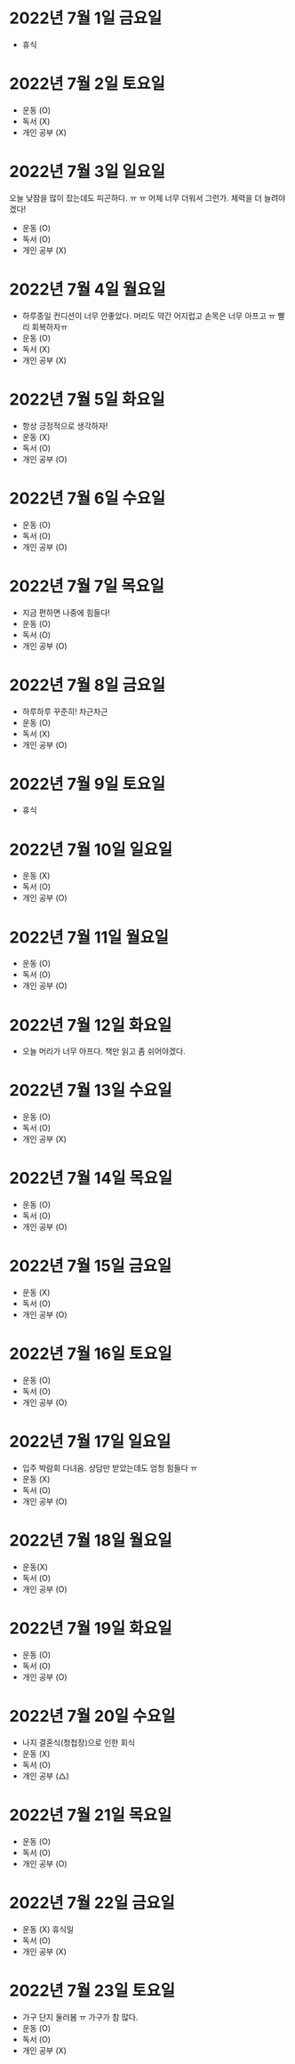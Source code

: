 # 2022년 7월 1일 금요일

- 휴식

# 2022년 7월 2일 토요일

- 운동 (O)
- 독서 (X)
- 개인 공부 (X)

# 2022년 7월 3일 일요일

오늘 낮잠을 많이 잤는데도 피곤하다. ㅠ ㅠ 어제 너무 더워서 그런가.
체력을 더 늘려야겠다!

- 운동 (O)
- 독서 (O)
- 개인 공부 (X)

# 2022년 7월 4일 월요일

- 하루종일 컨디션이 너무 안좋았다. 머리도 약간 어지럽고 손목은 너무 아프고 ㅠ 빨리 회복하자ㅠ
- 운동 (O)
- 독서 (X)
- 개인 공부 (X)

# 2022년 7월 5일 화요일

- 항상 긍정적으로 생각하자!
- 운동 (X)
- 독서 (O)
- 개인 공부 (O)

# 2022년 7월 6일 수요일

- 운동 (O)
- 독서 (O)
- 개인 공부 (O)

# 2022년 7월 7일 목요일

- 지금 편하면 나중에 힘들다!
- 운동 (O)
- 독서 (O)
- 개인 공부 (O)

# 2022년 7월 8일 금요일

- 하루하루 꾸준히! 차근차근
- 운동 (O)
- 독서 (X)
- 개인 공부 (O)

# 2022년 7월 9일 토요일

- 휴식 

# 2022년 7월 10일 일요일 

- 운동 (X)
- 독서 (O)
- 개인 공부 (O)

# 2022년 7월 11일 월요일 

- 운동 (O)
- 독서 (O)
- 개인 공부 (O)

# 2022년 7월 12일 화요일 

- 오늘 머리가 너무 아프다. 책만 읽고 좀 쉬어야겠다.

# 2022년 7월 13일 수요일 

- 운동 (O)
- 독서 (O)
- 개인 공부 (X)

# 2022년 7월 14일 목요일

- 운동 (O)
- 독서 (O)
- 개인 공부 (O)

# 2022년 7월 15일 금요일 

- 운동 (X)
- 독서 (O)
- 개인 공부 (O)

# 2022년 7월 16일 토요일

- 운동 (O)
- 독서 (O)
- 개인 공부 (O)

# 2022년 7월 17일 일요일 

- 입주 박람회 다녀옴. 상담만 받았는데도 엄청 힘들다 ㅠ
- 운동 (X)
- 독서 (O)
- 개인 공부 (O)

# 2022년 7월 18일 월요일 

- 운동(X)
- 독서 (O)
- 개인 공부 (O)

# 2022년 7월 19일 화요일 

- 운동 (O)
- 독서 (O)
- 개인 공부 (O)

# 2022년 7월 20일 수요일 

- 나지 결혼식(청첩장)으로 인한 회식
- 운동 (X)
- 독서 (O)
- 개인 공부 (△)

# 2022년 7월 21일 목요일 

- 운동 (O)
- 독서 (O)
- 개인 공부 (O)

# 2022년 7월 22일 금요일 

- 운동 (X) 휴식일 
- 독서 (O)
- 개인 공부 (X)

# 2022년 7월 23일 토요일 

- 가구 단지 둘러봄 ㅠ 가구가 참 많다. 
- 운동 (O)
- 독서 (O)
- 개인 공부 (X)